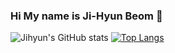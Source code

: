 ###                                   Hi My name is Ji-Hyun Beom 👋


![Jihyun's GitHub stats](https://github-readme-stats.vercel.app/api?username=Beomjihyun&show_icons=true&theme=radical) 
[![Top Langs](https://github-readme-stats.vercel.app/api/top-langs/?username=Beomjihyun&layout=donut-vertical)](https://github.com/Beomjihyun/github-readme-stats)

<!--
**Beomjihyun/Beomjihyun** is a ✨ _special_ ✨ repository because its `README.md` (this file) appears on your GitHub profile.

Here are some ideas to get you started:

- 🔭 I’m currently working on ...
- 🌱 I’m currently learning ...
- 👯 I’m looking to collaborate on ...
- 🤔 I’m looking for help with ...
- 💬 Ask me about ...
- 📫 How to reach me: ...
- 😄 Pronouns: ...
- ⚡ Fun fact: ...
-->
